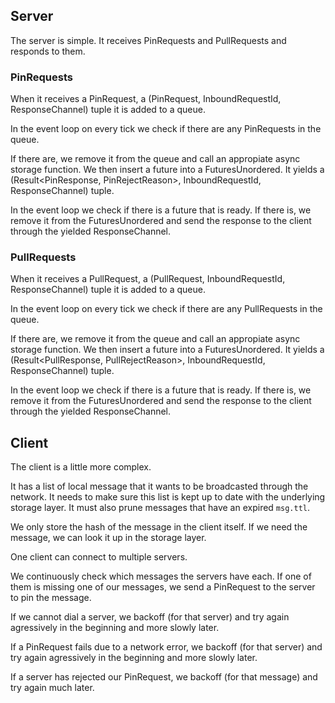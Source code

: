 ## Server

The server is simple. It receives PinRequests and PullRequests and responds to them.

### PinRequests

When it receives a PinRequest, a (PinRequest, InboundRequestId, ResponseChannel) tuple it is added to a queue.

In the event loop on every tick we check if there are any PinRequests in the queue.

If there are, we remove it from the queue and call an appropiate async storage function. We then insert a future into a FuturesUnordered. It yields a (Result<PinResponse, PinRejectReason>, InboundRequestId, ResponseChannel) tuple.

In the event loop we check if there is a future that is ready. If there is, we remove it from the FuturesUnordered and send the response to the client through the yielded ResponseChannel.

### PullRequests

When it receives a PullRequest, a (PullRequest, InboundRequestId, ResponseChannel) tuple it is added to a queue.

In the event loop on every tick we check if there are any PullRequests in the queue.

If there are, we remove it from the queue and call an appropiate async storage function. We then insert a future into a FuturesUnordered. It yields a (Result<PullResponse, PullRejectReason>, InboundRequestId, ResponseChannel) tuple.

In the event loop we check if there is a future that is ready. If there is, we remove it from the FuturesUnordered and send the response to the client through the yielded ResponseChannel.

## Client

The client is a little more complex.

It has a list of local message that it wants to be broadcasted through the network. It needs to make sure this list is kept up to date with the underlying storage layer. It must also prune messages that have an expired `msg.ttl`.

We only store the hash of the message in the client itself. If we need the message, we can look it up in the storage layer.

One client can connect to multiple servers.

We continuously check which messages the servers have each. If one of them is missing one of our messages, we send a PinRequest to the server to pin the message.

If we cannot dial a server, we backoff (for that server) and try again agressively in the beginning and more slowly later.

If a PinRequest fails due to a network error, we backoff (for that server) and try again agressively in the beginning and more slowly later.

If a server has rejected our PinRequest, we backoff (for that message) and try again much later.
